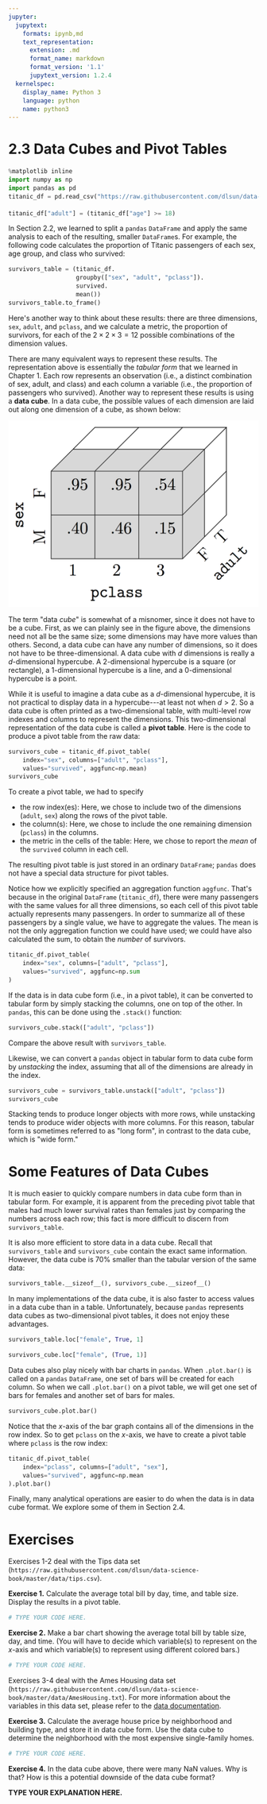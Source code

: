 ```yaml
---
jupyter:
  jupytext:
    formats: ipynb,md
    text_representation:
      extension: .md
      format_name: markdown
      format_version: '1.1'
      jupytext_version: 1.2.4
  kernelspec:
    display_name: Python 3
    language: python
    name: python3
---
```


# 2.3 Data Cubes and Pivot Tables

```python
%matplotlib inline
import numpy as np
import pandas as pd
titanic_df = pd.read_csv("https://raw.githubusercontent.com/dlsun/data-science-book/master/data/titanic.csv")

titanic_df["adult"] = (titanic_df["age"] >= 18)
```

In Section 2.2, we learned to split a `pandas` `DataFrame` and apply the same analysis to each of the resulting, smaller `DataFrame`s. For example, the following code calculates the proportion of Titanic passengers of each sex, age group, and class who survived:

```python
survivors_table = (titanic_df.
                   groupby(["sex", "adult", "pclass"]).
                   survived.
                   mean())
survivors_table.to_frame()
```

Here's another way to think about these results: there are three dimensions, `sex`, `adult`, and `pclass`, and we calculate a metric, the proportion of survivors, for each of the $2 \times 2 \times 3 = 12$ possible combinations of the dimension values.

There are many equivalent ways to represent these results. The representation above is essentially the _tabular form_ that we learned in Chapter 1. Each row represents an observation (i.e., a distinct combination of sex, adult, and class) and each column a variable (i.e., the proportion of passengers who survived). Another way to represent these results is using a **data cube**. In a data cube, the possible values of each dimension are laid out along one dimension of a cube, as shown below:

![](./datacube.png)

The term "data _cube_" is somewhat of a misnomer, since it does not have to be a cube. First, as we can plainly see in the figure above, the dimensions need not all be the same size; some dimensions may have more values than others. Second, a data cube can have any number of dimensions, so it does not have to be three-dimensional. A data cube with $d$ dimensions is really a $d$-dimensional hypercube. A 2-dimensional hypercube is a square (or rectangle), a 1-dimensional hypercube is a line, and a 0-dimensional hypercube is a point.

While it is useful to imagine a data cube as a $d$-dimensional hypercube, it is not practical to display data in a hypercube---at least not when $d > 2$. So a data cube is often printed as a two-dimensional table, with multi-level row indexes and columns to represent the dimensions. This two-dimensional representation of the data cube is called a **pivot table**. Here is the code to produce a pivot table from the raw data:

```python
survivors_cube = titanic_df.pivot_table(
    index="sex", columns=["adult", "pclass"],
    values="survived", aggfunc=np.mean)
survivors_cube
```

To create a pivot table, we had to specify 
- the row index(es): Here, we chose to include two of the dimensions (`adult`, `sex`) along the rows of the pivot table.
- the column(s): Here, we chose to include the one remaining dimension (`pclass`) in the columns.
- the metric in the cells of the table: Here, we chose to report the _mean_ of the `survived` column in each cell.

The resulting pivot table is just stored in an ordinary `DataFrame`; `pandas` does not have a special data structure for pivot tables.

Notice how we explicitly specified an aggregation function `aggfunc`. That's because in the original `DataFrame` (`titanic_df`), there were many passengers with the same values for all three dimensions, so each cell of this pivot table actually represents many passengers. In order to summarize all of these passengers by a single value, we have to aggregate the values. The mean is not the only aggregation function we could have used; we could have also calculated the sum, to obtain the _number_ of survivors.

```python
titanic_df.pivot_table(
    index="sex", columns=["adult", "pclass"],
    values="survived", aggfunc=np.sum
)
```

If the data is in data cube form (i.e., in a pivot table), it can be converted to tabular form by simply stacking the columns, one on top of the other. In `pandas`, this can be done using the `.stack()` function:

```python
survivors_cube.stack(["adult", "pclass"])
```

Compare the above result with `survivors_table`.

Likewise, we can convert a `pandas` object in tabular form to data cube form by _unstacking_ the index, assuming that all of the dimensions are already in the index.

```python
survivors_cube = survivors_table.unstack(["adult", "pclass"])
survivors_cube
```

Stacking tends to produce longer objects with more rows, while unstacking tends to produce wider objects with more columns. For this reason, tabular form is sometimes referred to as "long form", in contrast to the data cube, which is "wide form."


# Some Features of Data Cubes

It is much easier to quickly compare numbers in data cube form than in tabular form. For example, it is apparent from the preceding pivot table that males had much lower survival rates than females just by comparing the numbers across each row; this fact is more difficult to discern from `survivors_table`.

It is also more efficient to store data in a data cube. Recall that `survivors_table` and `survivors_cube` contain the exact same information. However, the data cube is 70% smaller than the tabular version of the same data:

```python
survivors_table.__sizeof__(), survivors_cube.__sizeof__()
```

In many implementations of the data cube, it is also faster to access values in a data cube than in a table. Unfortunately, because `pandas` represents data cubes as two-dimensional pivot tables, it does not enjoy these advantages.

```python
survivors_table.loc["female", True, 1]
```

```python
survivors_cube.loc["female", (True, 1)]
```

Data cubes also play nicely with bar charts in `pandas`. When `.plot.bar()` is called on a `pandas` `DataFrame`, one set of bars will be created for each column. So when we call `.plot.bar()` on a pivot table, we will get one set of bars for females and another set of bars for males.

```python
survivors_cube.plot.bar()
```

Notice that the $x$-axis of the bar graph contains all of the dimensions in the row index. So to get `pclass` on the $x$-axis, we have to create a pivot table where `pclass` is the row index:

```python
titanic_df.pivot_table(
    index="pclass", columns=["adult", "sex"],
    values="survived", aggfunc=np.mean
).plot.bar()
```

Finally, many analytical operations are easier to do when the data is in data cube format. We explore some of them in Section 2.4.


# Exercises

Exercises 1-2 deal with the Tips data set (`https://raw.githubusercontent.com/dlsun/data-science-book/master/data/tips.csv`).


**Exercise 1.** Calculate the average total bill by day, time, and table size. Display the results in a pivot table.

```python
# TYPE YOUR CODE HERE.
```

**Exercise 2.** Make a bar chart showing the average total bill by table size, day, and time. (You will have to decide which variable(s) to represent on the $x$-axis and which variable(s) to represent using different colored bars.)

```python
# TYPE YOUR CODE HERE.
```

Exercises 3-4 deal with the Ames Housing data set (`https://raw.githubusercontent.com/dlsun/data-science-book/master/data/AmesHousing.txt`). For more information about the variables in this data set, please refer to the [data documentation](https://ww2.amstat.org/publications/jse/v19n3/decock/DataDocumentation.txt).


**Exercise 3.** Calculate the average house price by neighborhood and building type, and store it in data cube form. Use the data cube to determine the neighborhood with the most expensive single-family homes.

```python
# TYPE YOUR CODE HERE.
```

**Exercise 4.** In the data cube above, there were many NaN values. Why is that? How is this a potential downside of the data cube format?


**TYPE YOUR EXPLANATION HERE.**
